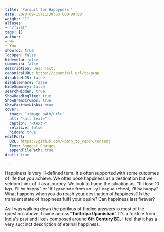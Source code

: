 ```yaml
---
title: 'Pursuit for Happyness '
date: 2020-09-15T11:30:03.000+00:00
weight: "1"
aliases:
- "/first"
tags: []
author:
- Me
- You
showToc: true
TocOpen: false
hidemeta: false
comments: false
description: Desc Text.
canonicalURL: https://canonical.url/to/page
disableHLJS: false
disableShare: false
hideSummary: false
searchHidden: true
ShowReadingTime: true
ShowBreadCrumbs: true
ShowPostNavLinks: true
cover:
  image: "<image path/url>"
  alt: "<alt text>"
  caption: "<text>"
  relative: false
  hidden: true
editPost:
  URL: https://github.com/<path_to_repo>/content
  Text: Suggest Changes
  appendFilePath: true
draft: true

---
```

Happiness is very ill-defined term. It's often supported with some outcomes of life that you achieve. We often pose happiness as a destination but we seldom think of it as a journey. We look to frame the situation as, "If I lose 10 kgs, I'll be happy" or "If I graduate from an Ivy League school, I'll be happy". What happens when you do reach your destination of happiness? Is the transient state of happiness fulfil your desire? Can happiness last forever? 

As I was walking down the perilous of finding answers to most of the questions above, I came across "**Taittirīya** **Upanishad**". It's a folklore from India's past and likely composed around **6th Century BC.** I feel that it has a very succinct description of eternal happiness. 